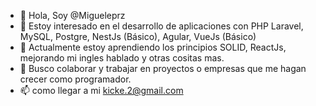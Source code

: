 - 👋 Hola, Soy @Migueleprz
- 👀 Estoy interesado en el desarrollo de aplicaciones con PHP Laravel, MySQL, Postgre, NestJs (Básico),  Agular, VueJs (Básico)
- 🌱 Actualmente estoy aprendiendo los principios SOLID, ReactJs, mejorando mi ingles hablado y otras cositas mas.
- 💞️ Busco colaborar y trabajar en proyectos o empresas que me hagan crecer como programador.
- 📫 como llegar a mi kicke.2@gmail.com

<!---
Migueleprz/Migueleprz is a ✨ special ✨ repository because its `README.md` (this file) appears on your GitHub profile.
You can click the Preview link to take a look at your changes.
--->

